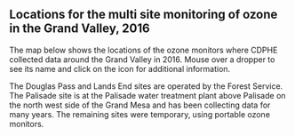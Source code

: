 ## Locations for the multi site monitoring of ozone in the Grand Valley, 2016

The map below shows the locations of the ozone monitors where CDPHE collected data around the Grand Valley in 2016. Mouse over a dropper to see its name and click on the icon for additional information.

The Douglas Pass and Lands End sites are operated by the Forest Service. The Palisade site  is at the Palisade water treatment plant above Palisade on the north west side of the Grand Mesa and has been collecting data for many years. The remaining sites were temporary, using portable ozone monitors. 
